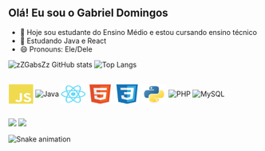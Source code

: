## Olá! Eu sou o Gabriel Domingos

- 🔭 Hoje sou estudante do Ensino Médio e estou cursando ensino técnico
- 🌱 Estudando Java e React
- 😄 Pronouns: Ele/Dele

![zZGabsZz GitHub stats](https://github-readme-stats.vercel.app/api?username=zZGabsZz&theme=holi&show_icons=true)
![Top Langs](https://github-readme-stats.vercel.app/api/top-langs/?username=zZGabsZz&layout=compact)

<div style="display: inline_block"><br>
  <img align="center" alt="Js" height="40" width="50" src="https://raw.githubusercontent.com/devicons/devicon/master/icons/javascript/javascript-plain.svg">
  <img align="center" alt="Java" height="40" width="50" src="https://cdn.jsdelivr.net/gh/devicons/devicon@latest/icons/java/java-original.svg" />          
  <img align="center" alt="React" height="40" width="50" src="https://raw.githubusercontent.com/devicons/devicon/master/icons/react/react-original.svg">
  <img align="center" alt="HTML" height="40" width="50" src="https://raw.githubusercontent.com/devicons/devicon/master/icons/html5/html5-original.svg">
  <img align="center" alt="CSS" height="40" width="50" src="https://raw.githubusercontent.com/devicons/devicon/master/icons/css3/css3-original.svg">
  <img align="center" alt="Python" height="40" width="50" src="https://raw.githubusercontent.com/devicons/devicon/master/icons/python/python-original.svg">
  <img align="center" alt="PHP" height="40" width="50" src="https://cdn.jsdelivr.net/gh/devicons/devicon@latest/icons/php/php-original.svg" />
  <img align="center" alt="MySQL" height="40" width="50" src="https://cdn.jsdelivr.net/gh/devicons/devicon@latest/icons/mysql/mysql-original.svg" />
</div>
  
##

<div>  
  <a href = "https://mail.google.com/mail/u/0/#advanced-search/to=gabsildomingos%40gmail.com&query=in%3Asent&isrefinement=true&todisplay=Gabriel+Silva+Domingos?compose=DmwnWstzVFsCWkvHdNQPKJvQcKLWJNDHGBkWsCqfTVHDChwbZLJjFCChftFjTtQjJZjBjBJRJHtb"><img src="https://img.shields.io/badge/-Gmail-%23333?style=for-the-badge&logo=gmail&logoColor=white" target="_blank"></a>
  <a href="https://www.linkedin.com/in/gabriel-silva-domingos/" target="_blank"><img src="https://img.shields.io/badge/-LinkedIn-%230077B5?style=for-the-badge&logo=linkedin&logoColor=white" target="_blank"></a> 
  
</div>

![Snake animation](https://github.com/zZGabsZz/zZGabsZz/blob/output/github-contribuition-grid-snake.svg)

